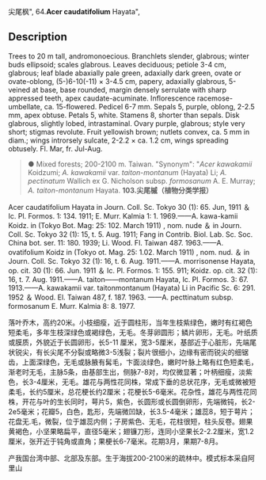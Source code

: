 尖尾枫",
64.**Acer caudatifolium** Hayata",

## Description
Trees to 20 m tall, andromonoecious. Branchlets slender, glabrous; winter buds ellipsoid; scales glabrous. Leaves deciduous; petiole 3-4 cm, glabrous; leaf blade abaxially pale green, adaxially dark green, ovate or ovate-oblong, (5-)6-10(-11) × 3-4.5 cm, papery, adaxially glabrous, 5-veined at base, base rounded, margin densely serrulate with sharp appressed teeth, apex caudate-acuminate. Inflorescence racemose-umbellate, ca. 15-flowered. Pedicel 6-7 mm. Sepals 5, purple, oblong, 2-2.5 mm, apex obtuse. Petals 5, white. Stamens 8, shorter than sepals. Disk glabrous, slightly lobed, intrastaminal. Ovary purple, glabrous; style very short; stigmas revolute. Fruit yellowish brown; nutlets convex, ca. 5 mm in diam.; wings introrsely sulcate, 2-2.2 × ca. 1.2 cm, wings spreading obtusely. Fl. Mar, fr. Jul-Aug.

> ● Mixed forests; 200-2100 m. Taiwan.
  "Synonym": "*Acer kawakamii* Koidzumi; *A. kawakamii* var. *taiton-montanum* (Hayata) Li; *A. pectinatum* Wallich ex G. Nicholson subsp. *formosanum* A. E. Murray; *A. taiton-montanum* Hayata.
**103.尖尾槭（植物分类学报）**

Acer caudatifolium Hayata in Journ. Coll. Sc. Tokyo 30 (1): 65. Jun, 1911 ＆ Ic. Pl. Formos. 1: 134. 1911; E. Murr. Kalmia 1: 1. 1969.——A. kawa-kamii Koidz. in (Tokyo Bot. Mag: 25: 102. March 1911) , nom. nude ＆ in Journ. Coll. Sc. Tokyo 32 (1): 15, t. 5. Aug. 1911; Fang in Contrib. Biol. Lab. Sc. Soc. China bot. ser. 11: 180. 1939; Li. Wood. Fl. Taiwan 487. 1963.——A. ovatifolium Koidz in (Tokyo ot. Mag. 25: 1.02. March 1911) , nom. nud. ＆ in Journ. Coll. Sc. Tokyo 32 (1): 16, t. 6. Aug. 1911.——A. morrisonense Hayata, op. cit. 30 (1): 66. Jun. 1911 ＆ Ic. Pl. Formos. 1: 155. 911; Koidz. op. cit. 32 (1): 16, t. 7. Aug. 1911.——A. taiton——montanum Hayata, Ic. Pl. Formos. 3: 67. 1913.——A. kawakamii var. taitonmontanum (Hayata) Li in Pacific Sc. 6: 291. 1952 ＆ Wood. El. Taiwan 487, f. 187. 1963. ——A. pecttinatum subsp. formosanum E. Murr. Kalmia 8: 8. 1977.

落叶乔木，高约20米。小枝细瘦，近于圆柱形，当年生枝紫绿色，嫩时有红褐色短柔毛，多年生枝深绿色或褐绿色，无毛。冬芽卵圆形；鳞片卵形，无毛。叶纸质或膜质，外貌近于长圆卵形，长5-11 厘米，宽3-5厘米，基部近于心脏形，先端尾状锐尖，有长尖尾不分裂或略微3-5浅裂；裂片很细小，边缘有密而锐尖的细锯齿，上面深绿色，无毛或脉腋有髯毛，卞面淡绿色，嫩时叶脉上略有红色短柔毛，渐老时无毛，主脉5条，由基部生出，侧脉7-8对，均仅微显著；叶柄细瘦，淡紫色，长3-4厘米，无毛。雄花与两性花同株，常成下垂的总状花序，无毛或微被短柔毛，长约5厘米，总花梗长约2厘米；花梗长5-6毫米。花杂性，雄花与两性花同株，开花与叶的生长同时，萼片5，紫色，长圆形或长圆倒卵形，先端微钝，长2-2e5毫米；花瓣5，白色，匙形，先端微凹缺，长3.5-4毫米；雄蕊8，短于萼片；花盘无.毛，微裂，位于雄蕊内侧；子房紫色、无毛，花柱很短，柱头反卷。翅果黄褐色，小坚果略扁平，直径5毫米；翅镰刀形，连同小坚果长2-2.2厘米，宽1.2厘米，张开近于钝角或直角；果梗长6-7毫米。花期3月，果期7-8月。

产我国台湾中部、北部及东部。生于海拔200-2100米的疏林中。模式标本采自阿里山
